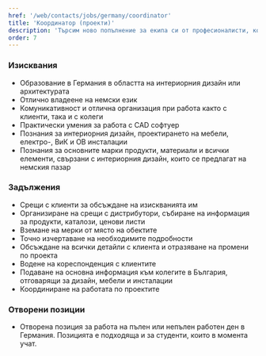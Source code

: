 ```yaml
---
href: '/web/contacts/jobs/germany/coordinator'
title: 'Координатор (проекти)'
description: 'Търсим ново попълнение за екипа си от професионалисти, който да координира работата по проектите ни на немския пазар. Отворената позиция е в Германия. Подходящият за работата кандидат е мотивиран да участва в намирането на най-доброто решение за клиента съвместно с колегите в България. Необходимо е да живее в Германия, в района на Кьолн, Щутгарт или Франкфурт на Майн и да има образование в областта на интериорния дизайн или архитектурата. Ако имате интерес към позицията, изпратете ни своето CV.'
order: 7
---
```

### Изисквания
* Образование в Германия в областта на интериорния дизайн или архитектурата
* Отлично владеене на немски език
* Комуникативност и отлична организация при работа както с клиенти, така и с колеги
* Практически умения за работа с CAD софтуер
* Познания за интериорния дизайн, проектирането на мебели, електро-, ВиК и ОВ инсталации
* Познания за основните марки продукти, материали и всички елементи, свързани с интериорния дизайн, които се предлагат на немския пазар

### Задължения
* Срещи с клиенти за обсъждане на изискванията им
* Организиране на срещи с дистрибутори, събиране на информация за продукти, каталози, ценови листи
* Вземане на мерки от място на обектите
* Точно изчертаване на необходимите подробности
* Обсъждане на всички детайли с клиента и отразяване на промени по проекта 
* Водене на кореспонденция с клиентите
* Подаване на основна информация към колегите в България, отговарящи за дизайн, мебели и инсталации
* Координиране на работата по проектите

### Отворени позиции
* Отворена позиция за работа на пълен или непълен работен ден в Германия. Позицията е подходяща и за студенти, които в момента учат.
